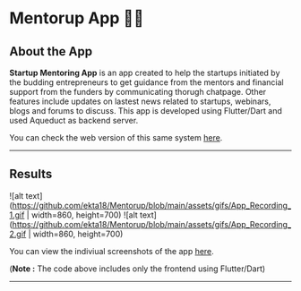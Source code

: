 # Mentorup App 👨‍🏫 

## <a name="system">About the App</a>

**Startup Mentoring App** is an app created to help the startups initiated by the budding entrepreneurs to get guidance from the mentors and financial support from the funders by communicating thorugh chatpage. Other features include updates on lastest news related to startups, webinars, blogs and forums to discuss. This app is developed using Flutter/Dart and used Aqueduct as backend server.

You can check the web version of this same system [here](https://github.com/ekta18/Startup-Mentoring-Website).

---

## <a name="Results">Results</a>

![alt text](https://github.com/ekta18/Mentorup/blob/main/assets/gifs/App_Recording_1.gif | width=860, height=700)
![alt text](https://github.com/ekta18/Mentorup/blob/main/assets/gifs/App_Recording_2.gif | width=860, height=700)

You can view the indiviual screenshots of the app [here](https://github.com/ekta18/Mentorup/tree/main/assets/results).

(**Note :** The code above includes only the frontend using Flutter/Dart)

---
